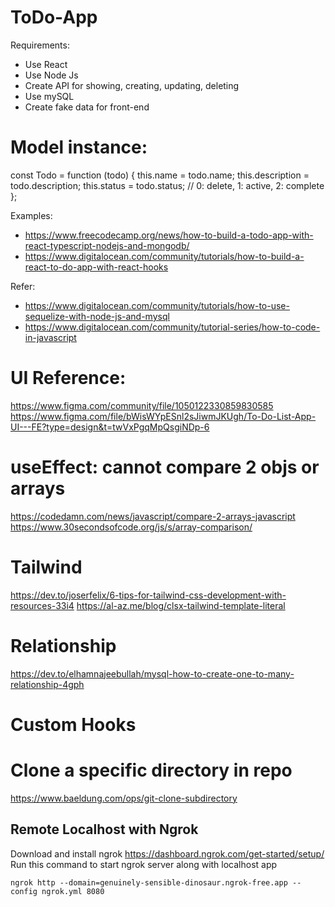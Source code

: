 # ToDo-App

Requirements:
- Use React
- Use Node Js
- Create API for showing, creating, updating, deleting
- Use mySQL
- Create fake data for front-end

# Model instance:
const Todo = function (todo) {
  this.name = todo.name;
  this.description = todo.description;
  this.status = todo.status; // 0: delete, 1: active, 2: complete 
};


Examples:
- https://www.freecodecamp.org/news/how-to-build-a-todo-app-with-react-typescript-nodejs-and-mongodb/
- https://www.digitalocean.com/community/tutorials/how-to-build-a-react-to-do-app-with-react-hooks

Refer:
- https://www.digitalocean.com/community/tutorials/how-to-use-sequelize-with-node-js-and-mysql
- https://www.digitalocean.com/community/tutorial-series/how-to-code-in-javascript

# UI Reference:
https://www.figma.com/community/file/1050122330859830585
https://www.figma.com/file/bWisWYpESnl2sJiwmJKUgh/To-Do-List-App-UI---FE?type=design&t=twVxPgqMpQsgiNDp-6

# useEffect: cannot compare 2 objs or arrays
https://codedamn.com/news/javascript/compare-2-arrays-javascript
https://www.30secondsofcode.org/js/s/array-comparison/

# Tailwind
https://dev.to/joserfelix/6-tips-for-tailwind-css-development-with-resources-33i4
https://al-az.me/blog/clsx-tailwind-template-literal

# Relationship
https://dev.to/elhamnajeebullah/mysql-how-to-create-one-to-many-relationship-4gph

# Custom Hooks

# Clone a specific directory in repo
https://www.baeldung.com/ops/git-clone-subdirectory

## Remote Localhost with Ngrok
Download and install ngrok https://dashboard.ngrok.com/get-started/setup/
Run this command to start ngrok server along with localhost app
```console
ngrok http --domain=genuinely-sensible-dinosaur.ngrok-free.app --config ngrok.yml 8080
```
